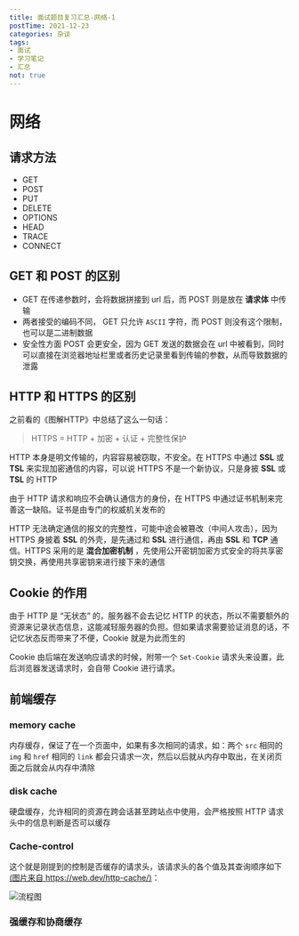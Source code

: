 ```yaml
---
title: 面试题目复习汇总-网络-1
postTime: 2021-12-23
categories: 杂谈
tags:
- 面试
- 学习笔记
- 汇总
not: true
---
```






# 网络

## 请求方法

- GET
- POST
- PUT
- DELETE
- OPTIONS
- HEAD
- TRACE
- CONNECT



## GET 和 POST 的区别

- GET 在传递参数时，会将数据拼接到 url 后，而 POST 则是放在 **请求体** 中传输
- 两者接受的编码不同， GET 只允许 `ASCII` 字符，而 POST 则没有这个限制，也可以是二进制数据
- 安全性方面 POST 会更安全，因为 GET 发送的数据会在 url 中被看到，同时可以直接在浏览器地址栏里或者历史记录里看到传输的参数，从而导致数据的泄露



## HTTP 和 HTTPS 的区别

之前看的《图解HTTP》中总结了这么一句话：

> HTTPS = HTTP + 加密 + 认证 + 完整性保护

HTTP 本身是明文传输的，内容容易被窃取，不安全。在 HTTPS 中通过 **SSL** 或 **TSL** 来实现加密通信的内容，可以说 HTTPS 不是一个新协议，只是身披 **SSL** 或 **TSL** 的 HTTP

由于 HTTP 请求和响应不会确认通信方的身份，在 HTTPS 中通过证书机制来完善这一缺陷。证书是由专门的权威机关发布的

HTTP 无法确定通信的报文的完整性，可能中途会被篡改（中间人攻击），因为 HTTPS 身披着 **SSL** 的外壳，是先通过和 **SSL** 进行通信，再由 **SSL** 和 **TCP** 通信。HTTPS 采用的是 **混合加密机制** ，先使用公开密钥加密方式安全的将共享密钥交换，再使用共享密钥来进行接下来的通信



## Cookie 的作用

由于 HTTP 是 “无状态” 的，服务器不会去记忆 HTTP 的状态，所以不需要额外的资源来记录状态信息，这能减轻服务器的负担。但如果请求需要验证消息的话，不记忆状态反而带来了不便，Cookie 就是为此而生的

Cookie 由后端在发送响应请求的时候，附带一个 `Set-Cookie` 请求头来设置，此后浏览器发送请求时，会自带 Cookie 进行请求。



## 前端缓存

### memory cache

内存缓存，保证了在一个页面中，如果有多次相同的请求，如：两个 `src` 相同的 `img` 和 `href` 相同的 `link` 都会只请求一次，然后以后就从内存中取出，在关闭页面之后就会从内存中清除



### disk cache

硬盘缓存，允许相同的资源在跨会话甚至跨站点中使用，会严格按照 HTTP 请求头中的信息判断是否可以缓存



### Cache-control

这个就是刚提到的控制是否缓存的请求头，该请求头的各个值及其查询顺序如下 [(图片来自 https://web.dev/http-cache/)](https://web.dev/http-cache/)：

![流程图](https://upyun.cavalheiro.cn/images/htXr84PI8YR0lhgLPiqZ.png)



### 强缓存和协商缓存

